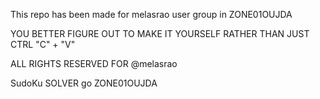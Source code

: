 This repo has been made for melasrao user group in ZONE01OUJDA

YOU BETTER FIGURE OUT TO MAKE IT YOURSELF RATHER THAN JUST CTRL "C" + "V"

ALL RIGHTS RESERVED FOR @melasrao

SudoKu SOLVER go ZONE01OUJDA
